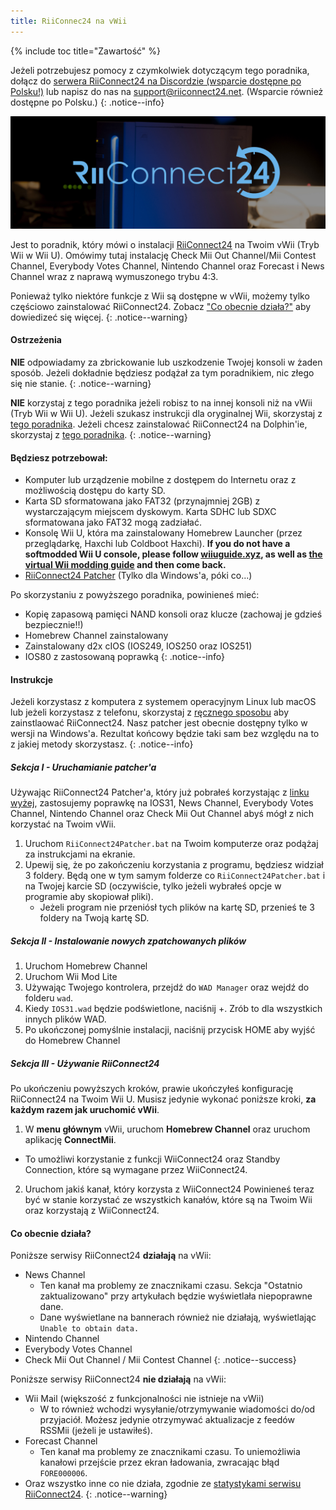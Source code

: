 ```yaml
---
title: RiiConnec24 na vWii
---
```


{% include toc title="Zawartość" %}

Jeżeli potrzebujesz pomocy z czymkolwiek dotyczącym tego poradnika, dołącz do [serwera RiiConnect24 na Discordzie (wsparcie dostępne po Polsku!)](https://discord.gg/b4Y7jfD) lub napisz do nas na [support@riiconnect24.net](mailto:support@riiconnect24.net). (Wsparcie również dostępne po Polsku.)
{: .notice--info}

![Logo RiiConnect24](/images/WiiRC24Logo.jpg)

Jest to poradnik, który mówi o instalacji [RiiConnect24](https://rc24.xyz) na Twoim vWii (Tryb Wii w Wii U). Omówimy tutaj instalację Check Mii Out Channel/Mii Contest Channel, Everybody Votes Channel, Nintendo Channel oraz Forecast i News Channel wraz z naprawą wymuszonego trybu 4:3.

Ponieważ tylko niektóre funkcje z Wii są dostępne w vWii, możemy tylko częściowo zainstalować RiiConnect24. Zobacz ["Co obecnie działa?"](#whats-currently-working) aby dowiedizeć się więcej.
{: .notice--warning}

#### Ostrzeżenia

**NIE** odpowiadamy za zbrickowanie lub uszkodzenie Twojej konsoli w żaden sposób. Jeżeli dokładnie będziesz podążał za tym poradnikiem, nic złego się nie stanie.
{: .notice--warning}

**NIE** korzystaj z tego poradnika jeżeli robisz to na innej konsoli niż na vWii (Tryb Wii w Wii U). Jeżeli szukasz instrukcji dla oryginalnej Wii, skorzystaj z [tego poradnika](riiconnect24). Jeżeli chcesz zainstalować RiiConnect24 na Dolphin'ie, skorzystaj z [tego poradnika](/riiconnect24-dolphin).
{: .notice--warning}

#### Będziesz potrzebował:

* Komputer lub urządzenie mobilne z dostępem do Internetu oraz z możliwością dostępu do karty SD.
* Karta SD sformatowana jako FAT32 (przynajmniej 2GB) z wystarczającym miejscem dyskowym. Karta SDHC lub SDXC sformatowana jako FAT32 mogą zadziałać.
* Konsolę Wii U, która ma zainstalowany Homebrew Launcher (przez przeglądarkę, Haxchi lub Coldboot Haxchi). **If you do not have a softmodded Wii U console, please follow [wiiuguide.xyz](https://wiiuguide.xyz), as well as [the virtual Wii modding guide](https://wiiuguide.xyz/#/vwii-modding) and then come back.**
* [RiiConnect24 Patcher](https://github.com/RiiConnect24/RiiConnect24-Patcher/releases) (Tylko dla Windows'a, póki co...)

Po skorzystaniu z powyższego poradnika, powinieneś mieć:
* Kopię zapasową pamięci NAND konsoli oraz klucze (zachowaj je gdzieś bezpiecznie!!)
* Homebrew Channel zainstalowany
* Zainstalowany d2x cIOS (IOS249, IOS250 oraz IOS251)
* IOS80 z zastosowaną poprawką
{: .notice--info}

#### Instrukcje

Jeżeli korzystasz z komputera z systemem operacyjnym Linux lub macOS lub jeżeli korzystasz z telefonu, skorzystaj z [ręcznego sposobu](https://pad.snopyta.org/s/rJ2N0B1XU) aby zainstlaować RiiConnect24. Nasz patcher jest obecnie dostępny tylko w wersji na Windows'a. Rezultat końcowy będzie taki sam bez względu na to z jakiej metody skorzystasz.
{: .notice--info}

##### Sekcja I - Uruchamianie patcher'a

Używając RiiConnect24 Patcher'a, który już pobrałeś korzystając z [linku wyżej](#what-you-need), zastosujemy poprawkę na IOS31, News Channel, Everybody Votes Channel, Nintendo Channel oraz Check Mii Out Channel abyś mógł z nich korzystać na Twoim vWii.

1. Uruchom `RiiConnect24Patcher.bat` na Twoim komputerze oraz podążaj za instrukcjami na ekranie.
2. Upewij się, że po zakończeniu korzystania z programu, będziesz widział 3 foldery. Będą one w tym samym folderze co `RiiConnect24Patcher.bat` i na Twojej karcie SD (oczywiście, tylko jeżeli wybrałeś opcje w programie aby skopiował pliki).
   - Jeżeli program nie przeniósł tych plików na kartę SD, przenieś te 3 foldery na Twoją kartę SD.

##### Sekcja II - Instalowanie nowych zpatchowanych plików

1. Uruchom Homebrew Channel
2. Uruchom Wii Mod Lite
3. Używając Twojego kontrolera, przejdź do `WAD Manager` oraz wejdź do folderu `wad`.
4. Kiedy `IOS31.wad` będzie podświetlone, naciśnij +. Zrób to dla wszystkich innych plików WAD.
5. Po ukończonej pomyślnie instalacji, naciśnij przycisk HOME aby wyjść do Homebrew Channel

##### Sekcja III - Używanie RiiConnect24

Po ukończeniu powyższych kroków, prawie ukończyłeś konfigurację RiiConnect24 na Twoim Wii U. Musisz jedynie wykonać poniższe kroki, **za każdym razem jak uruchomić vWii**.

1. W **menu głównym** vWii, uruchom **Homebrew Channel** oraz uruchom aplikację **ConnectMii**.
* To umożliwi korzystanie z funkcji WiiConnect24 oraz Standby Connection, które są wymagane przez WiiConnect24.
2. Uruchom jakiś kanał, który korzysta z WiiConnect24
Powinieneś teraz być w stanie korzystać ze wszystkich kanałów, które są na Twoim Wii oraz korzystają z WiiConnect24.

#### Co obecnie działa?
Poniższe serwisy RiiConnect24 **działają** na vWii:
* News Channel
    * Ten kanał ma problemy ze znacznikami czasu. Sekcja "Ostatnio zaktualizowano" przy artykułach będzie wyświetlała niepoprawne dane.
    * Dane wyświetlane na bannerach również nie działają, wyświetlając `Unable to obtain data.`
* Nintendo Channel
* Everybody Votes Channel
* Check Mii Out Channel / Mii Contest Channel
{: .notice--success}

Poniższe serwisy RiiConnect24 **nie działają** na vWii:
* Wii Mail (większość z funkcjonalności nie istnieje na vWii)
    * W to również wchodzi wysyłanie/otrzymywanie wiadomości do/od przyjaciół. Możesz jedynie otrzymywać aktualizacje z feedów RSSMii (jeżeli je ustawiłeś).
* Forecast Channel
    * Ten kanał ma problemy ze znacznikami czasu. To uniemożliwia kanałowi przejście przez ekran ładowania, zwracając błąd `FORE000006`.
* Oraz wszystko inne co nie działa, zgodnie ze [statystykami serwisu RiiConnect24](https://rc24.xyz/stats/index.html).
{: .notice--warning}
